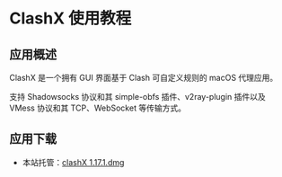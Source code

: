 # ClashX 使用教程

## 应用概述

ClashX 是一个拥有 GUI 界面基于 Clash 可自定义规则的 macOS 代理应用。

支持 Shadowsocks 协议和其 simple-obfs 插件、v2ray-plugin 插件以及 VMess 协议和其 TCP、WebSocket 等传输方式。

## 应用下载

* 本站托管：[clashX 1.17.1.dmg](https://download.iplc.wiki/s/jq06pcwr)






